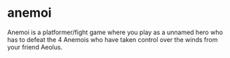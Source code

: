 # anemoi
Anemoi is a platformer/fight game where you play as a unnamed hero who has to defeat the 4 Anemois who have taken control over the winds from your friend Aeolus.
